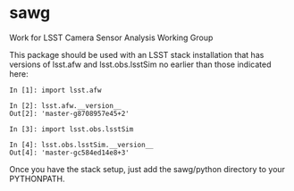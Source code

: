 # sawg
Work for LSST Camera Sensor Analysis Working Group

This package should be used with an LSST stack installation that has versions of lsst.afw and lsst.obs.lsstSim no earlier than those indicated here:
```
In [1]: import lsst.afw

In [2]: lsst.afw.__version__
Out[2]: 'master-g8708957e45+2'

In [3]: import lsst.obs.lsstSim

In [4]: lsst.obs.lsstSim.__version__ 
Out[4]: 'master-gc584ed14e8+3'
```

Once you have the stack setup, just add the sawg/python directory to your PYTHONPATH.
